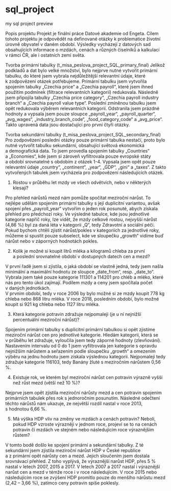 # sql_project
my sql project preview

Popis projektu
	Projekt je finální práce Datové akademie od Engeta. Cílem tohoto projektu je odpovědět na definované otázky k problematice životní úrovně obyvatel v daném období. Výsledky vycházejí z datových sad obsahujících informace o mzdách, cenách a různých číselníků a kalkulací v rámci ČR, ale i ostatních zemí světa.  

Tvorba primární tabulky (t_misa_peslova_project_SQL_primary_final)
	Jelikož podkladů a dat bylo velké množství, bylo nejprve nutné vytvořit primární tabulku, do které jsem vybrala nejdůležitější relevantní údaje, které k zodpovězení otázek potřebujeme. Primární tabulku jsem vytvořila spojením tabulky „Czechia price“ a „Czechia payroll“, které jsem ihned použitím podmínek (filtrace relevantních kategorií) redukovala. Následně jsem připojila tabulky „Czechia price category“, „Czechia payroll industry branch“ a „Czechia payroll value type“. Poslední zmíněnou tabulku jsem opět redukovala výběrem relevantních kategorií. Odstranila jsem prázdné hodnoty a vypsala jsem pouze sloupce „payroll_year“, „payroll_quarter“, „avg_wages“, „industry_branch_code“, „food_category_code“ a „avg_price“. 
	Takto upravená data jsou dostačující pro první čtyři otázky. 

Tvorba sekundární tabulky (t_misa_peslova_project_SQL_secondary_final)
	Pro zodpovězení poslední otázky pouze primární tabulka nestačí, proto bylo nutné vytvořit tabulku sekundární, obsahující světová ekonomická a demografická data. To jsem provedla spojením tabulky „Countries“ a „Economies“, kde jsem si zároveň vyfiltrovala pouze evropské státy a období srovnatelné s obdobím z otázek 1-4. Vypsala jsem opět pouze relevantní údaje „country“, „continent“, „year“, „GDP“, „gini“ a „taxes“.
Z takto vytvořených tabulek jsem vycházela pro zodpovězení následujících otázek. 

1. Rostou v průběhu let mzdy ve všech odvětvích, nebo v některých klesají?

Pro přehled nárůstů mezd nám pomůže spočítat meziroční nárůst. To nejlépe udělám spojením primární tabulky s její duplicitní variantou, avšak spojení přes „payroll_year“ vytvořím o jeden rok posunuté, abych získala přehled pro předchozí roky. Ve výsledné tabulce, kde jsou jednotlivé kategorie napříč roky, lze vidět, že mzdy celkově rostou, nejvyšší nárůst (4,86 %) byl za daná léta v kategorii „Q“, tedy Zdravotní a sociální péči. 
Pokud bychom chtěli zjistit nárůst/pokles v kategoriích za jednotlivé roky, můžeme si spustit pouze subselect, kde ve sloupečku „growth“ vidíme buď nárůst nebo v záporných hodnotách pokles. 
  
2. Kolik je možné si koupit litrů mléka a kilogramů chleba za první a poslední srovnatelné období v dostupných datech cen a mezd?

V první řadě jsem si zjistila, o jaká období se vlastně jedná, tedy jsem našla minimální a maximální hodnotu ze sloupce „date_from“, resp. „date_to“. 
Vybrala jsem také pouze kategorie 111301 a 114201 pro chléb a mléko, které nás pro tento úkol zajímají. Podílem mzdy a ceny jsem spočítala počet v daných jednotkách. 		
V prvním období, tedy v roce 2006 by bylo možné si ze mzdy koupit 778 kg chleba nebo 868 litru mléka. V roce 2018, posledním období, bylo možné koupit si 921 kg chleba nebo 1127 litru mléka.

3. Která kategorie potravin zdražuje nejpomaleji (je u ní nejnižší percentuální meziroční nárůst)?

Spojením primární tabulky s duplicitní primární tabulkou si opět zjistíme meziroční nárůst cen pro jednotlivé kategorie. Hledám kategorii, která se v průběhu let zdražuje, vyloučila jsem tedy záporné hodnoty (zlevňování). Nastavením intervalu od 0 do 1 jsem vyfiltrovala jen kategorie s opravdu nejnižším nárůstem a seřazením podle sloupečku „growth“ a omezením výběru na jednu hodnotu jsem získala výslednou kategorii.
 Nejpomaleji tedy zdražuje kategorie 116103, tedy Banány žluté s meziročním nárůstem 0,56 %. 

4. Existuje rok, ve kterém byl meziroční nárůst cen potravin výrazně vyšší než růst mezd (větší než 10 %)?

Nejprve jsem opět zjistila meziroční nárůsty mezd a cen potravin spojením primárních tabulek přes rok s jednoročním posunutím. 
Následné odečtení těchto nárůstů nám ukazuje, ze největší rozdíl nastal v roce 2013, s hodnotou 6,66 %.

5. Má výška HDP vliv na změny ve mzdách a cenách potravin? Neboli, pokud HDP vzroste výrazněji v jednom roce, projeví se to na cenách potravin či mzdách ve stejném nebo následujícím roce výraznějším růstem?

V tomto bodě došlo ke spojení primární a sekundární tabulky. Z té sekundární jsem zjistila meziroční nárůst HDP v České republice a z primární opět nárůsty cen a mezd. Jejich sloučením jsem dostala srovnávací přehled. 
Z toho vyplývá, že výraznější narůst HDP, přes 5 % nastal v letech 2007, 2015 a 2017. V letech 2007 a 2017 nastal i výraznější narůst cen a mezd v témže roce i v roce následujícím. V roce 2015 nebo následujícím roce se zvýšení HDP promítlo pouze do menšího nárůstu mezd (2,42 – 3,66 %), zatímco ceny potravin spíše poklesly. 




